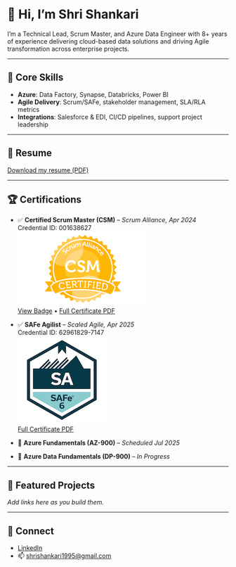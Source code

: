 # 👋 Hi, I’m Shri Shankari

I’m a Technical Lead, Scrum Master, and Azure Data Engineer with 8+ years of experience delivering cloud-based data solutions and driving Agile transformation across enterprise projects.

---

## 💼 Core Skills

- **Azure**: Data Factory, Synapse, Databricks, Power BI  
- **Agile Delivery**: Scrum/SAFe, stakeholder management, SLA/RLA metrics  
- **Integrations**: Salesforce & EDI, CI/CD pipelines, support project leadership

---

## 📄 Resume

[Download my resume (PDF)](https://github.com/shrishankari/resume/blob/main/Shri_Shankari_Resume_June2025.pdf)

---

## 🏆 Certifications

- ✅ **Certified Scrum Master (CSM)** – *Scrum Alliance, Apr 2024*  
  Credential ID: 001638627  
  ![CSM Badge](https://github.com/shrishankari/certifications/blob/main/images/csm%20badge.png)  
  [View Badge](https://bcert.me/bc/html/show-badge.html?b=jsihwigz) • [Full Certificate PDF](https://github.com/shrishankari/certifications/blob/main/CSM_certificate.pdf)

- ✅ **SAFe Agilist** – *Scaled Agile, Apr 2025*  
  Credential ID: 62961829-7147  
  ![SAFe Badge](https://github.com/shrishankari/certifications/blob/main/images/certified-safe-6-agilist.png)  
  [Full Certificate PDF](https://github.com/shrishankari/certifications/blob/main/SAFE6_certificate.pdf)

- 🎯 **Azure Fundamentals (AZ-900)** – *Scheduled Jul 2025*  
- 🎯 **Azure Data Fundamentals (DP-900)** – *In Progress*

---

## 📂 Featured Projects

*Add links here as you build them.*

---

## 🔗 Connect

- [LinkedIn](https://www.linkedin.com/in/shankari95)  
- 📫 shrishankari1995@gmail.com
